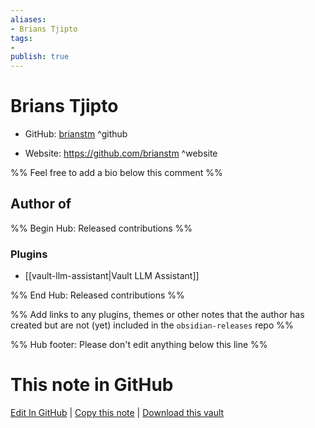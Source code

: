 ```yaml
---
aliases:
- Brians Tjipto
tags:
- 
publish: true
---
```


# Brians Tjipto

- GitHub: [brianstm](https://github.com/brianstm/) ^github
<!-- - Discord: `@` ^discord-->
- Website: <https://github.com/brianstm> ^website
<!-- - [[Publish sites|Publish site]]: <https://> ^publish-->

%% Feel free to add a bio below this comment %%


## Author of

%% Begin Hub: Released contributions %%
### Plugins
- [[vault-llm-assistant|Vault LLM Assistant]]

%% End Hub: Released contributions %%

%% Add links to any plugins, themes or other notes that the author has created but are not (yet) included in the `obsidian-releases` repo %%

<!--
### Unlisted plugins
-->

<!--
### Others
-->

<!--
## Sponsor this author
-->

<!-- - [[GitHub sponsors]]: [Sponsor @brianstm on GitHub Sponsors](https://github.com/sponsors/brianstm) ^github-sponsor-->
<!-- - [[Buy me a coffee]]: <https://> ^buy-me-a-coffee-->
<!-- - [[PayPal]]: <https://> ^paypal-->
<!-- - [[Patreon]]: <https://> ^patreon-->

<!--
## Follow this author
-->

<!-- - [[YouTube Channels|On YouTube]]: <https://> ^youtube-->
<!-- - Twitter: <https://> ^twitter-->
<!-- - ... -->

%% Hub footer: Please don't edit anything below this line %%

# This note in GitHub

<span class="git-footer">[Edit In GitHub](https://github.dev/obsidian-community/obsidian-hub/blob/main/01%20-%20Community/People/brianstm.md "git-hub-edit-note") | [Copy this note](https://raw.githubusercontent.com/obsidian-community/obsidian-hub/main/01%20-%20Community/People/brianstm.md "git-hub-copy-note") | [Download this vault](https://github.com/obsidian-community/obsidian-hub/archive/refs/heads/main.zip "git-hub-download-vault") </span>
